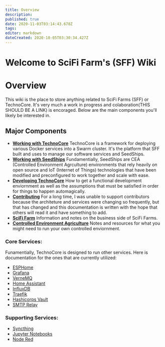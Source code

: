 ```yaml
---
title: Overview
description: 
published: true
date: 2020-11-03T03:14:43.678Z
tags: 
editor: markdown
dateCreated: 2020-10-05T03:30:34.427Z
---
```


# Welcome to SciFi Farm's (SFF) Wiki

# Overview
This wiki is the place to store anything related to SciFi Farms (SFF) or TechnoCore. It's very much a work in progress and colaboration(THIS SHOULD BE A LINK) is encoraged. Below are the main components you'll likely be interested in. 

## Major Components
- **[Working with TechnoCore](/technocore/working-with-technocore)**
TechnoCore is a framework for deploying various Docker services into a Swarm cluster. It's the platform that SFF built and uses to manage our software services and SeedShips.
- **[Working with SeedShips](/seedships/working-with-seedships)**
Fundamentially, SeedShips are CEA (Controlled Environment Agrculture) environments that rely heavily on open source and IoT (Internet of Things) technologies that have been modified and preconfigured to work together and scale with ease. 
- **[Developing TechnoCore](/technocore/development)**
How to get a functional development enviornment as well as the assumptions that must be satisfied in order for things to happen automagically. 
- **[Contributing](/technocore/contributing)** 
For a long time, I was unable to support contributors because the architeture and services were changing so frequently, but that has changed and this documentation is written with the hope that others will read it and have something to add. 
- **[SciFi Farm](/sff)**
Information and notes on the business side of SciFi Farms.
- **[Controlled Environment Agriculture](/cea)**
Notes and resources for what you might need to run your own controlled enviornment. 

### Core Services:
Funamentially, TechnoCore is designed to run other services. Here is documentation for the ones that are currently utilized: 
- [ESPHome](/technocore/service/esphome)
- [Grafana](/technocore/service/grafana)
- [VerneMQ](/technocore/service/vernemq) 
- [Home Assistant](/technocore/service/home-assistant)
- [InfluxDB](/technocore/service/influxdb)
- [Traefik](/technocore/service/traefik)
- [Hashicorps Vault](/technocore/service/vault)
- [SMTP Relay](/technocore/service/smtp)

### Supporting Services:
- [Syncthing](/technocore/service/syncthing)
- [Jupyter Notebooks](/technocore/service/jupyter)
- [Node Red](/technocore/service/node-red)






